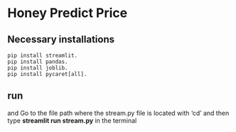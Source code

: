 # Honey Predict Price 

## Necessary installations
```
pip install streamlit.
pip install pandas.
pip install joblib.
pip install pycaret[all].
```
## run
and Go to the file path where the stream.py file is located with ‘cd’ and then type __streamlit run stream.py__ in the terminal
